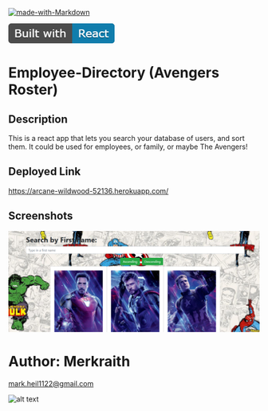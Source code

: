 
[![made-with-Markdown](https://img.shields.io/badge/Made%20with-Markdown-1f425f.svg)](http://commonmark.org)

![react](/react.png)

# Employee-Directory (Avengers Roster)



## Description

This is a react app that lets you search your database of users, and sort them.  It could be used for employees, or family, or maybe The Avengers!




## Deployed Link

https://arcane-wildwood-52136.herokuapp.com/

## Screenshots
 
![avengers](/avengers.png)



# Author: Merkraith

mark.heil1122@gmail.com

![alt text](https://github.com/Merkraith.png)